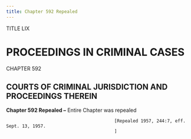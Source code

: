 ```yaml
---
title: Chapter 592 Repealed
---
```


TITLE LIX
                                             
PROCEEDINGS IN CRIMINAL CASES
=============================

CHAPTER 592
                                             
COURTS OF CRIMINAL JURISDICTION AND PROCEEDINGS THEREIN
-------------------------------------------------------

**Chapter 592 Repealed –** Entire Chapter was repealed


                                             [Repealed 1957, 244:7, eff. Sept. 13, 1957.
                                             ]
